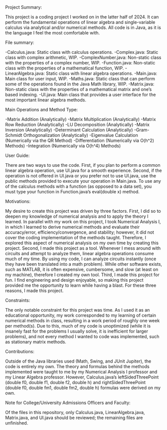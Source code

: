 Project Summary:

  This project is a coding project I worked on in the latter half of 2024. It can perform the fundamental operations of linear algebra and single-variable calculus via analytical and/or numerical methods. All code is in Java, as it is the language I feel the most comfortable with.
  
File summary:

-Calculus.java: Static class with calculus operations.
-Complex.java: Static class with complex arithmetic, WIP.
-ComplexNumber.java: Non-static class with the properties of a complex number, WIP.
-Function.java: Non-static class with the properties of a mathematical function, WIP.
-LinearAlgebra.java: Static class with linear algebra operations.
-Main.java: Main class for user input, WIP.
-Maths.java: Static class that can perform some of the operations found in the Java Math library, WIP.
-Matrix.java: Non-static class with the properties of a mathematical matrix and one’s based indexing.
-UI.java: Main class that provides a user interface for the most important linear algebra methods.

Main Operations and Method Type:

-Matrix Addition (Analytically)
-Matrix Multiplication (Analytically)
-Matrix Row Reduction (Analytically)
-LU Decomposition (Analytically)
-Matrix Inversion (Analytically)
-Determinant Calculation (Analytically)
-Gram-Schmidt Orthogonalization (Analytically)
-Eigenvalue Calculation (Numerically via the QR Method)
-Differentiation (Numerically via O(h^2) Methods)
-Integration (Numerically via O(h^4) Methods)

User Guide:

  There are two ways to use the code. First, if you plan to perform a common linear algebra operation, use UI.java for a smooth experience. Second, if the operation is not offered in UI.java or you prefer not to use UI.java, use the public methods provided to execute your operation in Main.java. To use any of the calculus methods with a function (as opposed to a data set), you must type your function in Function.java’s eval(double x) method.
  
Motivations:

  My desire to create this project was driven by three factors. First, I did so to deepen my knowledge of numerical analysis and to apply the theory I learned. In parallel with my work on this project, I took Numerical Analysis I, in which I learned to derive numerical methods and evaluate their accuracy/error, efficiency/convergence, and stability; however, it did not cover the coding implementation of the methods taught. Therefore, I explored this aspect of numerical analysis on my own time by creating this project. Second, I made this project as a tool. Whenever I mess around with circuits and attempt to analyze them, linear algebra operations consume much of my time. By using my code, I can analyze circuits instantly (once they have been translated into a math problem). While other software exists, such as MATLAB, it is often expensive, cumbersome, and slow (at least on my machine), therefore I created my own tool. Third, I made this project for fun. I find engineering and design enjoyable, so making this project provided me the opportunity to learn while having a blast. For these three reasons, I made this project.
  
Constraints:

  The only notable constraint for this project was time. As I used it as an educational opportunity, my work corresponded to my learning of certain numerical methods in class, resulting in a work period of roughly one week per method(s). Due to this, much of my code is unoptimized (while it is insanely fast for the problems I usually solve, it is inefficient for larger problems), and not every method I wanted to code was implemented, such as stationary matrix methods.
  
Contributions:

  Outside of the Java libraries used (Math, Swing, and JUnit Jupiter), the code is entirely my own. The theory and formulas behind the methods implemented were taught to me by my Numerical Analysis I professor and my Linear Algebra professor. However, Calculus.java’s leftSidedThreePoint (double f0, double f1, double f2, double h) and rightSidedThreePoint (double f0, double fm1, double fm2, double h) formulas were derived on my own.

Note for College/University Admissions Officers and Faculty:

  Of the files in this repository, only Calculus.java, LinearAlgebra.java, Matrix.java, and UI.java should be reviewed; the remaining files are unfinished.
